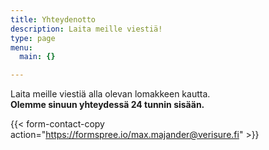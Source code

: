 ```yaml
---
title: Yhteydenotto
description: Laita meille viestiä!
type: page
menu:
  main: {}

---
```

<style>
.button {display:none}
</style>

Laita meille viestiä alla olevan lomakkeen kautta. <br><b>Olemme sinuun yhteydessä 24 tunnin sisään.</b> 

{{< form-contact-copy action="https://formspree.io/max.majander@verisure.fi"  >}}



